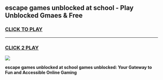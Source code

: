 
## escape games unblocked at school - Play Unblocked Gmaes & Free
<h3>
<a href="https://news.freeplayer.one?title=escape_games_unblocked_at_school&ref=16F">CLICK TO PLAY</a></h3>
<hr>

<h3>
<a href="https://news.freeplayer.one?title=escape_games_unblocked_at_school&ref=16F">CLICK 2 PLAY</a>
  
</h3>

<a href="https://news.freeplayer.one?title=escape_games_unblocked_at_school&ref=16F/"><img src="https://clearcache.store/games.png"></a>


**escape games unblocked at school games unblocked: Your Gateway to Fun and Accessible Online Gaming**
